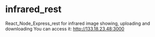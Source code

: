 # infrared_rest
React_Node_Express_rest for infrared image showing, uploading and downloading
You can access it: http://133.18.23.48:3000
